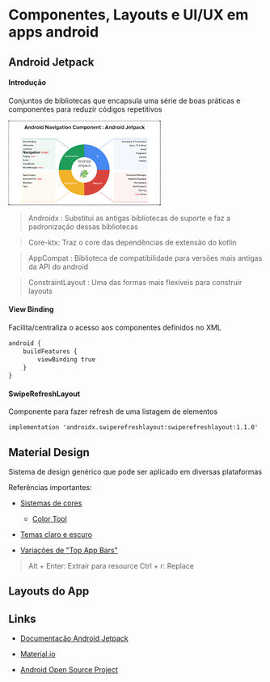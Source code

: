 # Componentes, Layouts e UI/UX em apps android

## Android Jetpack

#### Introdução

Conjuntos de bibliotecas que encapsula uma série de boas práticas e componentes para reduzir códigos repetitivos

![Android Jetpack](../imagens/jetpack.png)

> Androidx : Substitui as antigas bibliotecas de suporte e faz a padronização dessas bibliotecas

> Core-ktx: Traz o core das dependências de extensão do kotlin 

> AppCompat : Biblioteca de compatibilidade para versões mais antigas da API do android

> ConstraintLayout : Uma das formas mais flexíveis para construir layouts

#### View Binding

Facilita/centraliza o acesso aos componentes definidos no XML

```
android {
    buildFeatures {
        viewBinding true
    }
}
```

#### SwipeRefreshLayout

Componente para fazer refresh de uma listagem de elementos

```
implementation 'androidx.swiperefreshlayout:swiperefreshlayout:1.1.0'
```

## Material Design

Sistema de design genérico que pode ser aplicado em diversas plataformas

Referências importantes:

* [Sistemas de cores](https://material.io/design/color/the-color-system.html#tools-for-picking-colors)
    * [Color Tool](https://material.io/resources/color/#!/?view.left=0&view.right=0)
    
* [Temas claro e escuro](https://material.io/design/color/dark-theme.html#ui-application)
    
* [Variações de "Top App Bars"](https://material.io/components/app-bars-top/android#regular-top-app-bar) 

> Alt + Enter: Extrair para resource
> Ctrl + r: Replace
## Layouts do App

## Links

* [Documentação Android Jetpack](https://developer.android.com/jetpack?gclid=CjwKCAjwk_WVBhBZEiwAUHQCmejNWru4iWG4PrezVv7iarzW4OlPUx3W2hHDaEodcRbwVJ-8iGwv6xoC1VsQAvD_BwE&gclsrc=aw.ds)

* [Material.io](https://material.io/)


* [Android Open Source Project](https://source.android.com/)

